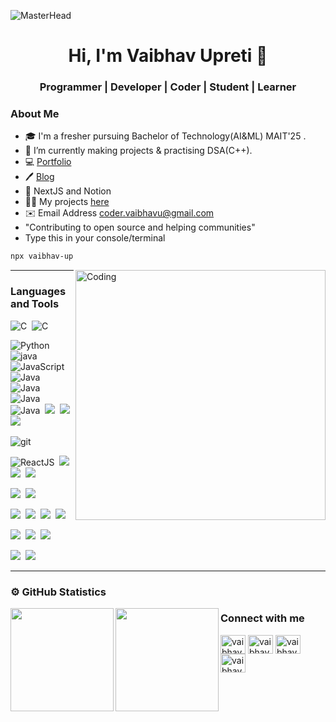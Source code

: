 <!-- markdownlint-disable-next-line -->
![MasterHead](https://user-images.githubusercontent.com/85568177/163663881-3595e2e8-3d1b-4b2b-995e-d3b2f322e0ab.jpeg)

<h1 align="center"> Hi, I'm Vaibhav Upreti 👋 </h1>

<h3 align="center"> Programmer | Developer | Coder | Student | Learner </h3>


### About Me

- 🎓 I'm a fresher pursuing Bachelor of Technology(AI&ML) MAIT'25 .
- 🌱 I’m currently making projects & practising DSA(C++).
- 💻 [Portfolio](https://vaibhavupreti.github.io/blog_jekyll/)
- 🖊️ [Blog](https://vaibhavupreti.github.io/blog_jekyll/blog)
- 💙 NextJS and Notion
- 👨‍💻 My projects [here](https://github.com/VaibhavUpreti?tab=repositories)
- ✉️ Email Address coder.vaibhavu@gmail.com
- "Contributing to open source and helping communities"
- Type this in your console/terminal
```bash
npx vaibhav-up
```

<img align="right" alt="Coding" width="400" src="https://cdn.dribbble.com/users/1059583/screenshots/4171367/media/5c8264a20b247115b68e6c2f4c97d5e6.gif">

---

### Languages and Tools

<img src="https://img.shields.io/badge/-C-05122A?style=flat&logo=C" alt="C"/>&nbsp;
<img src="https://img.shields.io/badge/-C++-05122A?style=flat&logo=C++" alt="C"/>&nbsp;

<img src="https://img.shields.io/badge/-Python-05122A?style=flat&logo=python" alt="Python"/>&nbsp;
<img src="https://img.shields.io/badge/-Java-05122A?style=flat&logo=java" alt="java"/>&nbsp;
<img src="https://img.shields.io/badge/-JavaScript-05122A?style=flat&logo=JavaScript" alt="JavaScript"/>&nbsp;
<img src="https://img.shields.io/badge/-Typescript-05122A?style=flat&logo=typescript" alt="Java"/>&nbsp;
<img src="https://img.shields.io/badge/-Ruby-05122A?style=flat&logo=ruby" alt="Java"/>&nbsp;
<img src="https://img.shields.io/badge/-Haskell-05122A?style=flat&logo=haskell" alt="Java"/>&nbsp;
<img src="https://img.shields.io/badge/-Elixir-05122A?style=flat&logo=elixir" alt="Java"/>&nbsp;
<img src="https://img.shields.io/badge/-HTML-05122A?style=flat&logo=HTML5"/>&nbsp;
<img src="https://img.shields.io/badge/-CSS-05122A?style=flat&logo=CSS3"/>&nbsp;
<img src="https://img.shields.io/badge/-Bash-05122A?style=flat&logo=bash"/>&nbsp;


<img src="https://img.shields.io/badge/-Git-05122A?style=flat&logo=git" alt="git"/>&nbsp;


<img src="https://img.shields.io/badge/-ReactJs-05122A?style=flat&logo=React" alt="ReactJS"/>&nbsp;
<img src="https://img.shields.io/badge/-Django-05122A?style=flat&logo=django"/>&nbsp;
<img src="https://img.shields.io/badge/-NodeJs-05122A?style=flat&logo=Node"/>&nbsp;
<img src="https://img.shields.io/badge/-NextJs-05122A?style=flat&logo=next"/>&nbsp;


<img src="https://img.shields.io/badge/-Flask-05122A?style=flat&logo=flask"/>&nbsp;
<img src="https://img.shields.io/badge/-Graphql-05122A?style=flat&logo=graphql"/>&nbsp;

<img src="https://img.shields.io/badge/-Mysql-05122A?style=flat&logo=mysql"/>&nbsp;
<img src="https://img.shields.io/badge/-Postgresql-05122A?style=flat&logo=postgresql"/>&nbsp;
<img src="https://img.shields.io/badge/-Redis-05122A?style=flat&logo=redis"/>&nbsp;
<img src="https://img.shields.io/badge/-Elasticsearch-05122A?style=flat&logo=elasticsearch"/>&nbsp;


<img src="https://img.shields.io/badge/-Nginx-05122A?style=flat&logo=nginx"/>&nbsp;
<img src="https://img.shields.io/badge/-Docker-05122A?style=flat&logo=docker"/>&nbsp;
<img src="https://img.shields.io/badge/-Kubernetes-05122A?style=flat&logo=kubernetes"/>&nbsp;

<img src="https://img.shields.io/badge/-Heroku-05122A?style=flat&logo=heroku"/>&nbsp;
<img src="https://img.shields.io/badge/-Vercel-05122A?style=flat&logo=Vercel"/>&nbsp;

---

### ⚙️ GitHub Statistics

<p align="center">
<a href="https://github.com/VaibhavUpreti">
  <img height="165em" align ="left"src="https://github-readme-stats-eight-theta.vercel.app/api?username=VaibhavUpreti&theme=radical"/>
  <img height="165em" align="left"src="https://github-readme-stats-eight-theta.vercel.app/api/top-langs/?username=VaibhavUpreti&theme=radical"/>
</a>
</p>

<h3 align="left">Connect with me</h3>
<p align="left">
<a href="https://twitter.com/vaibhav__upreti" target="blank"><img align="center" src="https://raw.githubusercontent.com/rahuldkjain/github-profile-readme-generator/master/src/images/icons/Social/twitter.svg" alt="vaibhav__upreti" height="30" width="40" /></a>
<a href="https://www.linkedin.com/in/vaibhav-upreti-739b0421a/" target="blank"><img align="center" src="https://raw.githubusercontent.com/rahuldkjain/github-profile-readme-generator/master/src/images/icons/Social/linked-in-alt.svg" alt="vaibhav upreti" height="30" width="40" /></a>
<a href="https://www.youtube.com/channel/UCmlGx1Tz_HimE9iO5wrJVdA" target="blank"><img align="center" src="https://raw.githubusercontent.com/rahuldkjain/github-profile-readme-generator/master/src/images/icons/Social/youtube.svg" alt="vaibhav upreti" height="30" width="40" /></a>
<a href="https://www.codechef.com/users/vaibhavupreti" target="blank"><img align="center" src="https://cdn.jsdelivr.net/npm/simple-icons@3.1.0/icons/codechef.svg" alt="vaibhavupreti" height="30" width="40" /></a>
</p>
